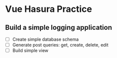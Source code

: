 # Vue Hasura Practice

## Build a simple logging application

- [ ] Create simple database schema
- [ ] Generate post queries: get, create, delete, edit
- [ ] Build simple view
